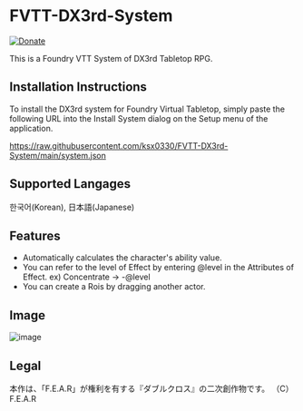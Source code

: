 # FVTT-DX3rd-System
[![Donate](https://img.shields.io/badge/Donate-PayPal-green.svg)](https://paypal.me/ltaeng)

This is a Foundry VTT System of DX3rd Tabletop RPG.

Installation Instructions
-------------
To install the DX3rd system for Foundry Virtual Tabletop, simply paste the following URL into the Install System
dialog on the Setup menu of the application.

https://raw.githubusercontent.com/ksx0330/FVTT-DX3rd-System/main/system.json

Supported Langages
-------------
한국어(Korean), 日本語(Japanese)

Features
-------------
* Automatically calculates the character's ability value.
* You can refer to the level of Effect by entering @level in the Attributes of Effect. ex) Concentrate -> -@level
* You can create a Rois by dragging another actor.

Image
-------------
![image](https://user-images.githubusercontent.com/15700174/174197688-ac4c54e5-eda1-4b60-baeb-c82122467fa1.png)

Legal
------------
本作は、「F.E.A.R」が権利を有する『ダブルクロス』の二次創作物です。
（C）F.E.A.R
